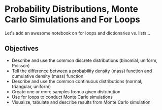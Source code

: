 # Probability Distributions, Monte Carlo Simulations and For Loops

Let's add an awesome notebook on for loops and dictionaries vs. lists...

## Objectives
* Describe and use the common discrete distributions (binomial, uniform, Poisson)
* Tell the difference between a probability density (mass) function and cumulative density (mass) function
* Describe and use the common continuous distributions (normal, triangular, uniform) 
* Create one or more samples from a given distribution
* Use for loops to conduct Monte Carlo simulations
* Visualize, tabulate and describe results from Monte Carlo simulation
